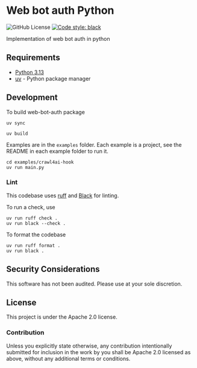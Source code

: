 # Web bot auth Python

![GitHub License](https://img.shields.io/github/license/cloudflareresearch/web-bot-auth)
[![Code style: black](https://img.shields.io/badge/code%20style-black-000000.svg)](https://github.com/psf/black)

Implementation of web bot auth in python

## Requirements

* [Python 3.13](https://www.python.org/downloads/)
* [uv](https://docs.astral.sh/uv/getting-started/installation/) - Python package manager

## Development

To build web-bot-auth package

```shell
uv sync

uv build
```

Examples are in the `examples` folder.
Each example is a project, see the README in each example folder to run it.

```shell
cd examples/crawl4ai-hook
uv run main.py
```

### Lint

This codebase uses [ruff](https://docs.astral.sh/ruff/) and [Black](https://black.readthedocs.io/en/stable/index.html) for linting.

To run a check, use

```shell
uv run ruff check .
uv run black --check .
```

To format the codebase

```shell
uv run ruff format .
uv run black .
```

## Security Considerations

This software has not been audited. Please use at your sole discretion.

## License

This project is under the Apache 2.0 license.

### Contribution

Unless you explicitly state otherwise, any contribution intentionally submitted for inclusion in the work by you shall be Apache 2.0 licensed as above, without any additional terms or conditions.
